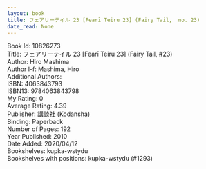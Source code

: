 ```yaml
---
layout: book
title: フェアリーテイル 23 [Fearī Teiru 23] (Fairy Tail,  no. 23)
date_read: None
---
```


Book Id: 10826273<br />
Title: フェアリーテイル 23 [Fearī Teiru 23] (Fairy Tail, #23)<br />
Author: Hiro Mashima<br />
Author l-f: Mashima, Hiro<br />
Additional Authors: <br />
ISBN: 4063843793<br />
ISBN13: 9784063843798<br />
My Rating: 0<br />
Average Rating: 4.39<br />
Publisher: 講談社 (Kodansha)<br />
Binding: Paperback<br />
Number of Pages: 192<br />
Year Published: 2010<br />
Date Added: 2020/04/12<br />
Bookshelves: kupka-wstydu<br />
Bookshelves with positions: kupka-wstydu (#1293)<br />

